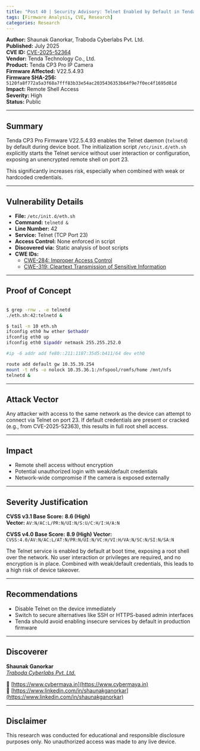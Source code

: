 ```yaml
---
title: "Post 40 | Security Advisory: Telnet Enabled by Default in Tenda CP3 Pro Firmware (CVE-2025-52364)"
tags: [Firmware Analysis, CVE, Research]
categories: Research
---
```


**Author:** Shaunak Ganorkar, Traboda Cyberlabs Pvt. Ltd.  
**Published:** July 2025  
**CVE ID:** [CVE-2025-52364](https://cve.mitre.org/cgi-bin/cvename.cgi?name=CVE-2025-52364)  
**Vendor:** Tenda Technology Co., Ltd.  
**Product:** Tenda CP3 Pro IP Camera  
**Firmware Affected:** V22.5.4.93  
**Firmware SHA-256:** `5120fa8f772a5a3f68a7fff83b33e54ac2035436353b64f9e7f0ec4f1695d01d`  
**Impact:** Remote Shell Access  
**Severity:** High  
**Status:** Public

---

## Summary

Tenda CP3 Pro Firmware V22.5.4.93 enables the Telnet daemon (`telnetd`) by default during device boot. The initialization script `/etc/init.d/eth.sh` explicitly starts the Telnet service without user interaction or configuration, exposing an unencrypted remote shell on port 23.

This significantly increases risk, especially when combined with weak or hardcoded credentials.

---

## Vulnerability Details

- **File:** `/etc/init.d/eth.sh`
- **Command:** `telnetd &`
- **Line Number:** 42
- **Service:** Telnet (TCP Port 23)
- **Access Control:** None enforced in script
- **Discovered via:** Static analysis of boot scripts
- **CWE IDs:**  
  - [CWE-284: Improper Access Control](https://cwe.mitre.org/data/definitions/284.html)  
  - [CWE-319: Cleartext Transmission of Sensitive Information](https://cwe.mitre.org/data/definitions/319.html)
  
---

## Proof of Concept

```bash

$ grep -rnw . -e telnetd
./eth.sh:42:telnetd &

$ tail -n 10 eth.sh
ifconfig eth0 hw ether $ethaddr
ifconfig eth0 up
ifconfig eth0 $ipaddr netmask 255.255.252.0

#ip -6 addr add fe80::211:1187:35d5:b411/64 dev eth0

route add default gw 10.35.39.254
mount -t nfs -o nolock 10.35.36.1:/nfspool/romfs/home /mnt/nfs
telnetd &

```
---

## Attack Vector

Any attacker with access to the same network as the device can attempt to connect via Telnet on port 23. If default credentials are present or cracked (e.g., from CVE-2025-52363), this results in full root shell access.

---

## Impact

- Remote shell access without encryption  
- Potential unauthorized login with weak/default credentials  
- Network-wide compromise if the camera is exposed externally

---

## Severity Justification

**CVSS v3.1 Base Score:** **8.6 (High)**  
**Vector:** `AV:N/AC:L/PR:N/UI:N/S:U/C:H/I:H/A:N`

**CVSS v4.0 Base Score:** **8.9 (High)**
**Vector:** `CVSS:4.0/AV:N/AC:L/AT:N/PR:N/UI:N/VC:H/VI:H/VA:N/SC:N/SI:N/SA:N`

The Telnet service is enabled by default at boot time, exposing a root shell over the network. No user interaction or privileges are required, and no encryption is in place. Combined with weak/default credentials, this leads to a high risk of device takeover.

---

## Recommendations

- Disable Telnet on the device immediately  
- Switch to secure alternatives like SSH or HTTPS-based admin interfaces  
- Tenda should avoid enabling insecure services by default in production firmware

---

## Discoverer

**Shaunak Ganorkar**  
*[Traboda Cyberlabs Pvt. Ltd.](https://traboda.com/)*

🔗 [https://www.cybermaya.in](https://www.cybermaya.in)  
🔗 [https://www.linkedin.com/in/shaunakganorkar](https://www.linkedin.com/in/shaunakganorkar)

---

## Disclaimer

This research was conducted for educational and responsible disclosure purposes only. No unauthorized access was made to any live device.
